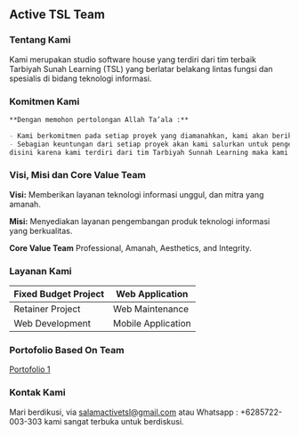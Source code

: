 ## Active TSL Team
### Tentang Kami
Kami merupakan studio software house yang terdiri dari tim terbaik Tarbiyah Sunah Learning (TSL) yang berlatar belakang lintas fungsi dan  spesialis di bidang teknologi informasi.

### Komitmen Kami
```markdown
**Dengan memohon pertolongan Allah Ta’ala :**

- Kami berkomitmen pada setiap proyek yang diamanahkan, kami akan berikan yang terbaik.
- Sebagian keuntungan dari setiap proyek akan kami salurkan untuk pengembangan dakwah terkhusus 
disini karena kami terdiri dari tim Tarbiyah Sunnah Learning maka kami khususkan untuk TSL.
```

### Visi, Misi dan Core Value Team

**Visi:**
Memberikan layanan teknologi informasi unggul, dan mitra yang amanah.

**Misi:**
Menyediakan layanan pengembangan produk teknologi informasi yang berkualitas.

**Core Value Team**
Professional, Amanah, Aesthetics, and Integrity.

### Layanan Kami
Fixed Budget Project |  Web Application
------------ | -------------
Retainer Project | Web Maintenance
Web Development | Mobile Application


### Portofolio Based On Team

[Portofolio 1](https://drive.google.com/file/d/1kUzGXezBWWmOQLCYgjcbhsdwfONM3IKF/view?usp=sharing)



### Kontak Kami

Mari berdikusi, via salamactivetsl@gmail.com atau Whatsapp : +6285722-003-303 kami sangat terbuka untuk berdiskusi.

